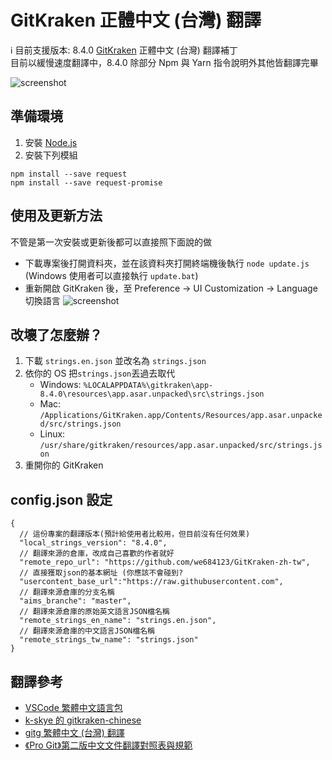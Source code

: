 # GitKraken 正體中文 (台灣) 翻譯

ℹ️ 目前支援版本: 8.4.0
[GitKraken](https://www.gitkraken.com/) 正體中文 (台灣) 翻譯補丁  
目前以緩慢速度翻譯中，8.4.0 除部分 Npm 與 Yarn 指令說明外其他皆翻譯完畢  

![screenshot](./screenshot.png)

## 準備環境

1. 安裝 [Node.js](https://nodejs.org/en/)
2. 安裝下列模組

```
npm install --save request
npm install --save request-promise
```

## 使用及更新方法

不管是第一次安裝或更新後都可以直接照下面說的做

- 下載專案後打開資料夾，並在該資料夾打開終端機後執行 `node update.js`
  (Windows 使用者可以直接執行 `update.bat`)
- 重新開啟 GitKraken 後，至 Preference -> UI Customization -> Language 切換語言
  ![screenshot](./preferences.png)

## 改壞了怎麼辦？

1. 下載 `strings.en.json` 並改名為 `strings.json`
2. 依你的 OS 把`strings.json`丟過去取代
   - Windows: `%LOCALAPPDATA%\gitkraken\app-8.4.0\resources\app.asar.unpacked\src\strings.json`
   - Mac: `/Applications/GitKraken.app/Contents/Resources/app.asar.unpacked/src/strings.json`
   - Linux: `/usr/share/gitkraken/resources/app.asar.unpacked/src/strings.json`
3. 重開你的 GitKraken

## config.json 設定

```
{
  // 這份專案的翻譯版本(預計給使用者比較用，但目前沒有任何效果)
  "local_strings_version": "8.4.0",
  // 翻譯來源的倉庫，改成自己喜歡的作者就好
  "remote_repo_url": "https://github.com/we684123/GitKraken-zh-tw",
  // 直接獲取json的基本網址 (你應該不會碰到?
  "usercontent_base_url":"https://raw.githubusercontent.com",
  // 翻譯來源倉庫的分支名稱
  "aims_branche": "master",
  // 翻譯來源倉庫的原始英文語言JSON檔名稱
  "remote_strings_en_name": "strings.en.json",
  // 翻譯來源倉庫的中文語言JSON檔名稱
  "remote_strings_tw_name": "strings.json"
}
```

## 翻譯參考

- [VSCode 繁體中文語言包](https://github.com/microsoft/vscode-loc/tree/master/i18n/vscode-language-pack-zh-hant)
- [k-skye 的 gitkraken-chinese](https://github.com/k-skye/gitkraken-chinese)
- [gitg 繁體中文 (台灣) 翻譯](https://gitlab.gnome.org/GNOME/gitg/-/blob/master/po/zh_TW.po)
- [《Pro Git》第二版中文文件翻譯對照表與規範](https://gist.github.com/fntsrlike/cf1e96d60b6f34fab725599b06dfcb2a)
